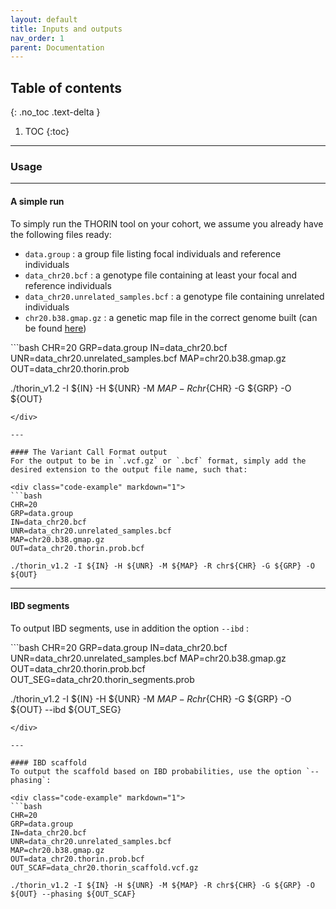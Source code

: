 ```yaml
---
layout: default
title: Inputs and outputs
nav_order: 1
parent: Documentation
---
```


## Table of contents
{: .no_toc .text-delta }

1. TOC
{:toc}

---

### Usage


---

#### A simple run

To simply run the THORIN tool on your cohort, we assume you already have the following files ready:
- `data.group` : a group file listing focal individuals and reference individuals
- `data_chr20.bcf` : a genotype file containing at least your focal and reference individuals
- `data_chr20.unrelated_samples.bcf` : a genotype file containing unrelated individuals
- `chr20.b38.gmap.gz` : a genetic map file in the correct genome built (can be found [here](https://github.com/RJHFMSTR/THORIN/tree/main/maps))


<div class="code-example" markdown="1">
```bash
CHR=20
GRP=data.group
IN=data_chr20.bcf
UNR=data_chr20.unrelated_samples.bcf
MAP=chr20.b38.gmap.gz
OUT=data_chr20.thorin.prob

./thorin_v1.2 -I ${IN} -H ${UNR} -M ${MAP} -R chr${CHR} -G ${GRP} -O ${OUT}

```
</div>

---

#### The Variant Call Format output
For the output to be in `.vcf.gz` or `.bcf` format, simply add the desired extension to the output file name, such that:

<div class="code-example" markdown="1">
```bash
CHR=20
GRP=data.group
IN=data_chr20.bcf
UNR=data_chr20.unrelated_samples.bcf
MAP=chr20.b38.gmap.gz
OUT=data_chr20.thorin.prob.bcf

./thorin_v1.2 -I ${IN} -H ${UNR} -M ${MAP} -R chr${CHR} -G ${GRP} -O ${OUT}

```
</div>


---

#### IBD segments
To output IBD segments, use in addition the option `--ibd` :

<div class="code-example" markdown="1">
```bash
CHR=20
GRP=data.group
IN=data_chr20.bcf
UNR=data_chr20.unrelated_samples.bcf
MAP=chr20.b38.gmap.gz
OUT=data_chr20.thorin.prob.bcf
OUT_SEG=data_chr20.thorin_segments.prob

./thorin_v1.2 -I ${IN} -H ${UNR} -M ${MAP} -R chr${CHR} -G ${GRP} -O ${OUT} --ibd ${OUT_SEG}

```
</div>

---

#### IBD scaffold
To output the scaffold based on IBD probabilities, use the option `--phasing`:

<div class="code-example" markdown="1">
```bash
CHR=20
GRP=data.group
IN=data_chr20.bcf
UNR=data_chr20.unrelated_samples.bcf
MAP=chr20.b38.gmap.gz
OUT=data_chr20.thorin.prob.bcf
OUT_SCAF=data_chr20.thorin_scaffold.vcf.gz

./thorin_v1.2 -I ${IN} -H ${UNR} -M ${MAP} -R chr${CHR} -G ${GRP} -O ${OUT} --phasing ${OUT_SCAF}

```
</div>














